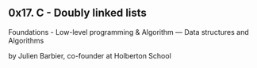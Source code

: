 ## 0x17. C - Doubly linked lists
 Foundations - Low-level programming & Algorithm ― Data structures and Algorithms

 by Julien Barbier, co-founder at Holberton School
